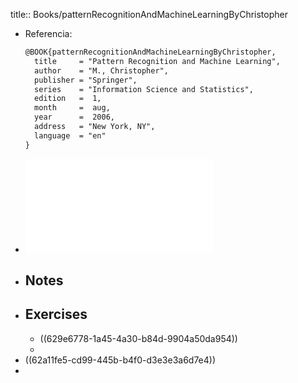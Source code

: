 title:: Books/patternRecognitionAndMachineLearningByChristopher

- Referencia: 
  ```LaTex
  @BOOK{patternRecognitionAndMachineLearningByChristopher,
    title     = "Pattern Recognition and Machine Learning",
    author    = "M., Christopher",
    publisher = "Springer",
    series    = "Information Science and Statistics",
    edition   =  1,
    month     =  aug,
    year      =  2006,
    address   = "New York, NY",
    language  = "en"
  }
  ```
- ![christopher_pattern_recognition_and_machine_learning.pdf](../assets/christopher_pattern_recognition_and_machine_learning_1654541122068_0.pdf)
- ## Notes
- ## Exercises
	- ((629e6778-1a45-4a30-b84d-9904a50da954))
	-
- ((62a11fe5-cd99-445b-b4f0-d3e3e3a6d7e4))
-